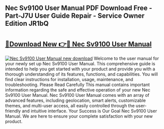 ## Nec Sv9100 User Manual PDF Download Free - Part-J7U User Guide Repair - Service Owner Edition JR1bQ

# <h2><a href="http://cf11106.oget.top/?id=Nec+Sv9100+User+Manual">🔗Download New 👉🔴 Nec Sv9100 User Manual</a></h2>

[![Nec Sv9100 User Manual new download](https://i.imgur.com/5g1atiW.png)](http://cf11106.oget.top/?id=Nec+Sv9100+User+Manual)
Welcome to the user manual for your newly set up Nec Sv9100 User Manual. This comprehensive guide is intended to help you get started with your product and provide you with a thorough understanding of its features, functions, and capabilities. You will find clear instructions for installation, usage, maintenance, and troubleshooting. Please Read Carefully This manual contains important information regarding the safe and effective operation of your new Nec Sv9100 User Manual. Nec Sv9100 User Manual comes with an array of advanced features, including geolocation, smart alerts, customizable themes, and multi-user access, all easily controlled through the user-friendly and intuitive interface. Your Success is Our Goal Nec Sv9100 User Manual. We are here to ensure your complete satisfaction with your new product.

